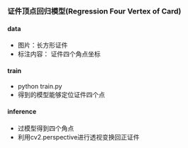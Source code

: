 ### 证件顶点回归模型(Regression Four Vertex of Card)

#### data
* 图片：长方形证件
* 标注内容： 证件四个角点坐标

#### train
* python train.py
* 得到的模型能够定位证件四个点

#### inference
* 过模型得到四个角点
* 利用cv2.perspective进行透视变换回正证件